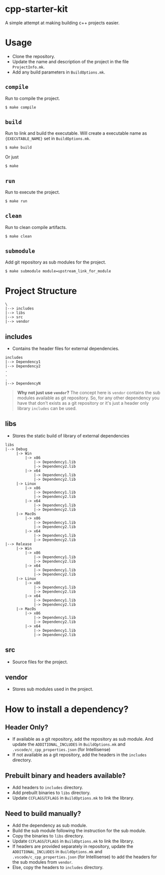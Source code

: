 # cpp-starter-kit
A simple attempt at making building c++ projects easier.

# Usage
- Clone the repository.
- Update the name and description of the project in the file `ProjectInfo.mk`.
- Add any build parameters in `BuildOptions.mk`.

## `compile`
Run to compile the project.
```bash
$ make compile
```

## `build`
Run to link and build the executable. Will create a executable name as `{EXECUTABLE_NAME}` set in `BuildOptions.mk`.
```bash
$ make build
```
Or just
```bash
$ make
```

## `run`
Run to execute the project.
```bash
$ make run
```

## `clean`
Run to clean compile artifacts.
```bash
$ make clean
```

## `submodule`
Add git repository as sub modules for the project.
```bash
$ make submodule module=upstream_link_for_module
```

# Project Structure
```
\
|--> includes
|--> libs
|--> src
|--> vendor
```

## includes
- Contains the header files for external dependencies.
```
includes
|--> Dependency1 
|--> Dependency2
.
.
.
|--> DependencyN
```
> **Why not just use `vendor`?**
> The concept here is `vendor` contains the sub modules available as git repository. So, for any other dependency you have that don't exists as a git repository or it's just a header only library `includes` can be used.

## libs
- Stores the static build of library of external dependencies
```
libs
|--> Debug
     |-> Win
         |-> x86
             |-> Dependency1.lib
             |-> Dependency2.lib
         |-> x64
             |-> Dependency1.lib
             |-> Dependency2.lib
     |-> Linux
         |-> x86
             |-> Dependency1.lib
             |-> Dependency2.lib
         |-> x64
             |-> Dependency1.lib
             |-> Dependency2.lib
     |-> MacOs
         |-> x86
             |-> Dependency1.lib
             |-> Dependency2.lib
         |-> x64
             |-> Dependency1.lib
             |-> Dependency2.lib
|--> Release
     |-> Win
         |-> x86
             |-> Dependency1.lib
             |-> Dependency2.lib
         |-> x64
             |-> Dependency1.lib
             |-> Dependency2.lib
     |-> Linux
         |-> x86
             |-> Dependency1.lib
             |-> Dependency2.lib
         |-> x64
             |-> Dependency1.lib
             |-> Dependency2.lib
     |-> MacOs
         |-> x86
             |-> Dependency1.lib
             |-> Dependency2.lib
         |-> x64
             |-> Dependency1.lib
             |-> Dependency2.lib
```

## src
- Source files for the project.

## vendor
- Stores sub modules used in the project.

# How to install a dependency?
## Header Only?
- If available as a git repository, add the repository as sub module. And update the `ADDITIONAL_INCLUDES` in `BuildOptions.mk` and `.vscode/c_cpp_properties.json` (for Intellisense)
- If not available as a git repository, add the headers in the `includes` directory.

## Prebuilt binary and headers available?
- Add headers to `includes` directory.
- Add prebuilt binaries to `libs` directory.
- Update `CCFLAGS`/`CFLAGS` in `BuildOptions.mk` to link the library.

## Need to build manually?
- Add the dependency as sub module.
- Build the sub module following the instruction for the sub module.
- Copy the binaries to `libs` directory.
- Update `CCFLAGS`/`CFLAGS` in `BuildOptions.mk` to link the library.
- If headers are provided separately in repository, update the `ADDITIONAL_INCLUDES` in `BuildOptions.mk` and `.vscode/c_cpp_properties.json` (for Intellisense) to add the headers for the sub modules from `vendor`.
- Else, copy the headers to `includes` directory.
